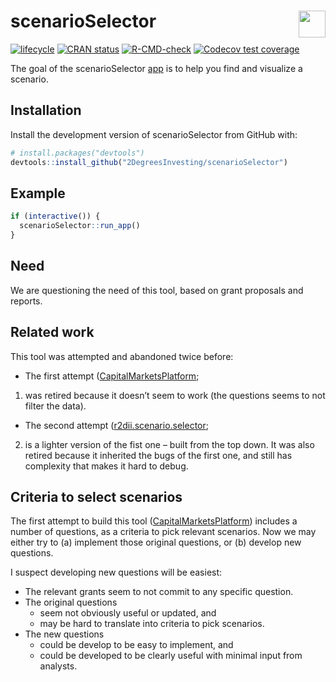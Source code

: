 
<!-- README.md is generated from README.Rmd. Please edit that file -->

# scenarioSelector <a href='https://github.com/2DegreesInvesting/r2dii.usethis'><img src='https://imgur.com/A5ASZPE.png' align='right' height='43' /></a>

<!-- badges: start -->

[![lifecycle](https://img.shields.io/badge/lifecycle-experimental-orange.svg)](https://www.tidyverse.org/lifecycle/#experimental)
[![CRAN
status](https://www.r-pkg.org/badges/version/scenarioSelector)](https://CRAN.R-project.org/package=scenarioSelector)
[![R-CMD-check](https://github.com/2DegreesInvesting/scenarioSelector/workflows/R-CMD-check/badge.svg)](https://github.com/2DegreesInvesting/scenarioSelector/actions)
[![Codecov test
coverage](https://codecov.io/gh/2DegreesInvesting/scenarioSelector/branch/master/graph/badge.svg)](https://codecov.io/gh/2DegreesInvesting/scenarioSelector?branch=master)
<!-- badges: end -->

The goal of the scenarioSelector
[app](https://twodii.shinyapps.io/scenarioSelector/) is to help you find
and visualize a scenario.

## Installation

Install the development version of scenarioSelector from GitHub with:

``` r
# install.packages("devtools")
devtools::install_github("2DegreesInvesting/scenarioSelector")
```

## Example

``` r
if (interactive()) {
  scenarioSelector::run_app()
}
```

## Need

We are questioning the need of this tool, based on grant proposals and
reports.

## Related work

This tool was attempted and abandoned twice before:

-   The first attempt
    ([CapitalMarketsPlatform](https://github.com/2DegreesInvesting/CapitalMarketsPlatform);

1.  was retired because it doesn’t seem to work (the questions seems to
    not filter the data).

-   The second attempt
    ([r2dii.scenario.selector](https://github.com/2DegreesInvesting/r2dii.scenario.selector);

2.  is a lighter version of the fist one – built from the top down. It
    was also retired because it inherited the bugs of the first one, and
    still has complexity that makes it hard to debug.

## Criteria to select scenarios

The first attempt to build this tool
([CapitalMarketsPlatform](https://github.com/2DegreesInvesting/CapitalMarketsPlatform))
includes a number of questions, as a criteria to pick relevant
scenarios. Now we may either try to (a) implement those original
questions, or (b) develop new questions.

I suspect developing new questions will be easiest:

-   The relevant grants seem to not commit to any specific question.
-   The original questions
    -   seem not obviously useful or updated, and
    -   may be hard to translate into criteria to pick scenarios.
-   The new questions
    -   could be develop to be easy to implement, and
    -   could be developed to be clearly useful with minimal input from
        analysts.
